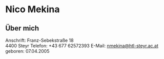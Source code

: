 # Nico Mekina

## Über mich

Anschrift:  Franz-Sebekstraße 18 </br>
            4400 Steyr 
Telefon:    +43 677 62572393
E-Mail:     nmekina@htl-steyr.ac.at
geboren:    07.04.2005
